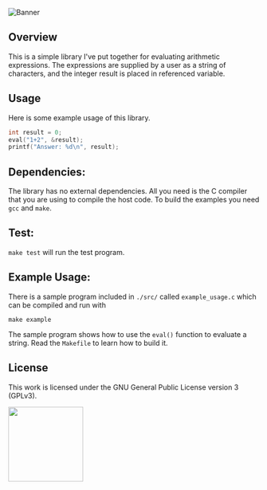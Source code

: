 ![Banner](https://s-christy.com/status-banner-service/arithmetic-expression-parser/banner-slim.svg)

## Overview

This is a simple library I've put together for evaluating arithmetic
expressions. The expressions are supplied by a user as a string of characters,
and the integer result is placed in referenced variable.

## Usage

Here is some example usage of this library.

```c
int result = 0;
eval("1+2", &result);
printf("Answer: %d\n", result);
```

## Dependencies:

The library has no external dependencies. All you need is the C compiler that
you are using to compile the host code. To build the examples you need `gcc` and
`make`.

## Test:

`make test` will run the test program.

## Example Usage:

There is a sample program included in `./src/` called
`example_usage.c` which can be compiled and run with

```
make example
```

The sample program shows how to use the `eval()` function
to evaluate a string. Read the `Makefile` to learn how to
build it.

## License

This work is licensed under the GNU General Public License version 3 (GPLv3).

[<img src="https://s-christy.com/status-banner-service/GPLv3_Logo.svg" width="150" />](https://www.gnu.org/licenses/gpl-3.0.en.html)
